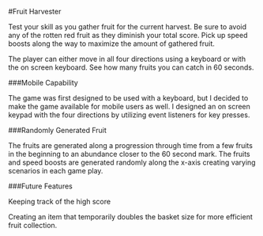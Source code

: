 #Fruit Harvester

Test your skill as you gather fruit for the current harvest. Be sure to avoid any of the rotten red fruit as they diminish your total score. Pick up speed boosts along the way to maximize the amount of gathered fruit.

The player can either move in all four directions using a keyboard or with the on screen keyboard. See how many fruits you can catch in 60 seconds.


###Mobile Capability

The game was first designed to be used with a keyboard, but I decided to make the game available for mobile users as well. I designed an on screen keypad with the four directions by utilizing event listeners for key presses.

###Randomly Generated Fruit

The fruits are generated along a progression through time from a few fruits in the beginning to an abundance closer to the 60 second mark. The fruits and speed boosts are generated randomly along the x-axis creating varying scenarios in each game play.

###Future Features

Keeping track of the high score

Creating an item that temporarily doubles the basket size for more efficient fruit collection.
